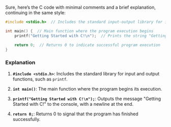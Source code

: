 Sure, here’s the C code with minimal comments and a brief explanation, continuing in the same style:

```c
#include <stdio.h>  // Includes the standard input-output library for input-output operations

int main() {  // Main function where the program execution begins
    printf("Getting Started with C!\n");  // Prints the string "Getting Started with C!"

    return 0;  // Returns 0 to indicate successful program execution
}
```

### Explanation

1. **`#include <stdio.h>`**: Includes the standard library for input and output functions, such as `printf`.

2. **`int main()`**: The main function where the program begins its execution.

3. **`printf("Getting Started with C!\n");`**: Outputs the message "Getting Started with C!" to the console, with a newline at the end.

4. **`return 0;`**: Returns 0 to signal that the program has finished successfully.
